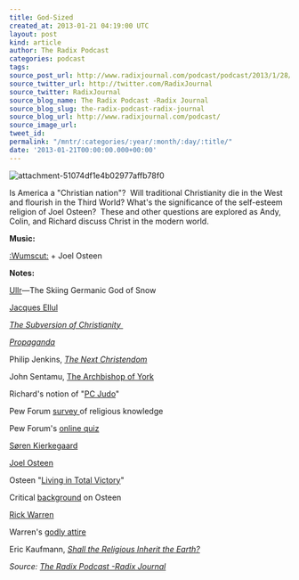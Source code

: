 ```yaml
---
title: God-Sized
created_at: 2013-01-21 04:19:00 UTC
layout: post
kind: article
author: The Radix Podcast
categories: podcast
tags: 
source_post_url: http://www.radixjournal.com/podcast/podcast/2013/1/28/god-sized
source_twitter_url: http://twitter.com/RadixJournal
source_twitter: RadixJournal
source_blog_name: The Radix Podcast -Radix Journal
source_blog_slug: the-radix-podcast-radix-journal
source_blog_url: http://www.radixjournal.com/podcast/
source_image_url: 
tweet_id: 
permalink: "/mntr/:categories/:year/:month/:day/:title/"
date: '2013-01-21T00:00:00.000+00:00'
---
```

<img class="thumb-image" alt="attachment-51074df1e4b02977affb78f0" data-image="https://static1.squarespace.com/static/51c946cde4b0f05142538988/5298e223e4b008c3d680f470/5298e27ee4b008c3d680f84a/1385751289093/JoelOsteen.jpg" data-image-dimensions="594x310" data-image-focal-point="0.5,0.5" data-load="false" data-image-id="5298e27ee4b008c3d680f84a" data-type="image" src="https://static1.squarespace.com/static/51c946cde4b0f05142538988/5298e223e4b008c3d680f470/5298e27ee4b008c3d680f84a/1385751289093/JoelOsteen.jpg?format=1000w" />
          
        

        

      
    
    
  






<p>Is America a "Christian nation"? &nbsp;Will traditional Christianity die in the West and flourish in the Third World? What's the significance of the self-esteem religion of Joel Osteen? &nbsp;These and other questions are explored as Andy, Colin, and Richard discuss Christ in the modern world.</p><p><strong>Music:</strong></p><p><a href="https://itunes.apple.com/us/album/fuckit/id413122126">:Wumscut:</a>&nbsp;+ Joel Osteen</p><p><strong>Notes:</strong></p><p><a href="http://en.wikipedia.org/wiki/Ullr">Ullr</a>—The Skiing Germanic God of Snow&nbsp;</p><p><a href="http://en.wikipedia.org/wiki/Jacques_Ellul">Jacques Ellul</a></p><p><em><a href="http://www.amazon.com/gp/product/0802800491/ref=as_li_ss_tl?ie=UTF8&amp;tag=alterright-20&amp;linkCode=as2&amp;camp=1789&amp;creative=390957&amp;creativeASIN=0802800491">The Subversion of Christianity&nbsp;</a></em></p><p><a href="http://www.amazon.com/gp/product/0394718747/ref=as_li_ss_tl?ie=UTF8&amp;tag=alterright-20&amp;linkCode=as2&amp;camp=1789&amp;creative=390957&amp;creativeASIN=0394718747"><em>Propaganda</em></a></p><p>Philip Jenkins,&nbsp;<em><a href="http://www.amazon.com/gp/product/0199767467/ref=as_li_ss_tl?ie=UTF8&amp;tag=alterright-20&amp;linkCode=as2&amp;camp=1789&amp;creative=390957&amp;creativeASIN=0199767467">The Next Christendom</a></em></p><p>John Sentamu,&nbsp;<a href="http://www.archbishopofyork.org/">The Archbishop of York</a></p><p>Richard's notion of "<a href="http://www.alternativeright.com/main/blogs/district-of-corruption/the-glenn-beck-deception/">PC Judo</a>"&nbsp;</p><p>Pew Forum&nbsp;<a href="http://www.pewforum.org/U-S-Religious-Knowledge-Survey.aspx?src=rkq-sidebar-a">survey&nbsp;</a>of religious knowledge&nbsp;</p><p>Pew Forum's&nbsp;<a href="http://features.pewforum.org/quiz/us-religious-knowledge/index.php">online quiz</a></p><p><a href="http://en.wikipedia.org/wiki/S%C3%B8ren_Kierkegaard">Søren Kierkegaard</a></p><p><a href="http://en.wikipedia.org/wiki/Joel_Osteen">Joel Osteen</a></p><p>Osteen "<a href="https://www.youtube.com/watch?v=Aw_VOuuwlIM&amp;playnext=1&amp;list=PL1D7C44FEC4D6457E&amp;feature=results_main">Living in Total Victory</a>"</p><p>Critical&nbsp;<a href="http://www.letusreason.org/popteac29.htm">background</a>&nbsp;on Osteen</p><p><a href="http://en.wikipedia.org/wiki/Rick_Warren">Rick Warren</a></p><p>Warren's&nbsp;<a href="http://1.bp.blogspot.com/-ztWD1a0InKw/UCT6I-dsxbI/AAAAAAAAAr0/Ar7-NljorIE/s400/rickwarren.jpg">godly attire</a></p><p>Eric Kaufmann,&nbsp;<em><a href="http://www.amazon.com/gp/product/1846681448/ref=as_li_ss_tl?ie=UTF8&amp;tag=alterright-20&amp;linkCode=as2&amp;camp=1789&amp;creative=390957&amp;creativeASIN=1846681448">Shall the Religious Inherit the Earth?</a></em></p><div class="">
    <i>Source: <a href="http://www.radixjournal.com/podcast/">The Radix Podcast -Radix Journal</a></i>
</div>
